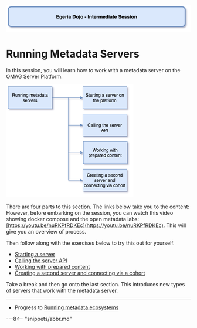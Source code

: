 <!-- SPDX-License-Identifier: CC-BY-4.0 -->
<!-- Copyright Contributors to the ODPi Egeria project 2020. -->

![Blue - Intermediate sessions](egeria-dojo-session-coding-blue-intermediate-session.png)

# Running Metadata Servers

In this session, you will learn how to work with a metadata server on the OMAG Server Platform.

![Running Metadata Servers Content](egeria-dojo-day-1-3-2-running-metadata-servers.png)

There are four parts to this section.  The links below take you to the content:
However, before embarking on the session, you can watch this video
showing docker compose and the open metadata labs: [https://youtu.be/nuRKPfRDKEc](https://youtu.be/nuRKPfRDKEc).
This will give you an overview of process.

Then follow along with the exercises below to try this out for yourself.

* [Starting a server](egeria-dojo-day-1-3-2-1-starting-the-server.md)
* [Calling the server API](egeria-dojo-day-1-3-2-2-calling-server-api.md)
* [Working with prepared content](egeria-dojo-day-1-3-2-3-working-with-archives.md)
* [Creating a second server and connecting via a cohort](egeria-dojo-day-1-3-2-4-second-server.md)

Take a break and then go onto the last section.
This introduces new types of servers that work with the metadata server.

----
* Progress to [Running metadata ecosystems](egeria-dojo-day-1-3-3-running-metadata-ecosystems.md)

---8<-- "snippets/abbr.md"